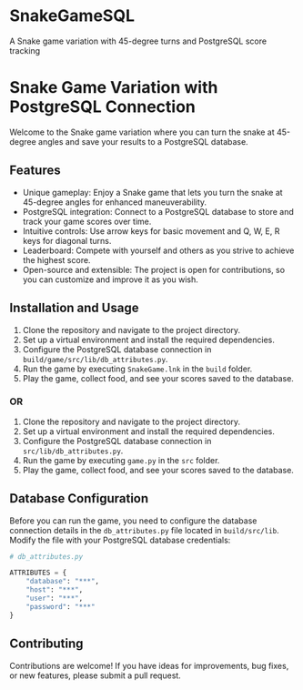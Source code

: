 # SnakeGameSQL
A Snake game variation with 45-degree turns and PostgreSQL score tracking

# Snake Game Variation with PostgreSQL Connection
Welcome to the Snake game variation where you can turn the snake at 45-degree angles and save your results to a PostgreSQL database.

## Features

- Unique gameplay: Enjoy a Snake game that lets you turn the snake at 45-degree angles for enhanced maneuverability.
- PostgreSQL integration: Connect to a PostgreSQL database to store and track your game scores over time.
- Intuitive controls: Use arrow keys for basic movement and Q, W, E, R keys for diagonal turns.
- Leaderboard: Compete with yourself and others as you strive to achieve the highest score.
- Open-source and extensible: The project is open for contributions, so you can customize and improve it as you wish.

## Installation and Usage

1. Clone the repository and navigate to the project directory.
2. Set up a virtual environment and install the required dependencies.
3. Configure the PostgreSQL database connection in `build/game/src/lib/db_attributes.py`.
4. Run the game by executing `SnakeGame.lnk` in the `build` folder.
5. Play the game, collect food, and see your scores saved to the database.

### OR

1. Clone the repository and navigate to the project directory.
2. Set up a virtual environment and install the required dependencies.
3. Configure the PostgreSQL database connection in `src/lib/db_attributes.py`.
4. Run the game by executing `game.py` in the `src` folder.
5. Play the game, collect food, and see your scores saved to the database.

## Database Configuration

Before you can run the game, you need to configure the database connection details in the `db_attributes.py` file located in `build/src/lib`. Modify the file with your PostgreSQL database credentials:

```python
# db_attributes.py

ATTRIBUTES = {
    "database": "***",
    "host": "***",
    "user": "***",
    "password": "***"
}
```

## Contributing

Contributions are welcome! If you have ideas for improvements, bug fixes, or new features, please submit a pull request.
